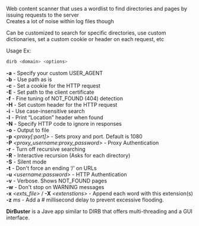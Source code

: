 
Web content scanner that uses a wordlist to find directories and pages by issuing requests to the server  
Creates a lot of noise within log files though  
  
Can be customized to search for specific directories, use custom dictionaries, set a custom cookie or header on each request, etc  
  
Usage Ex:  
```bash
dirb <domain> <options>
```

**-a** - Specify your custom USER_AGENT  
**-b** - Use path as is  
**-c** - Set a cookie for the HTTP request  
**-E** - Set path to the client certificate  
**-f** - Fine tuning of NOT_FOUND (404) detection  
**-H** - Set custom header for the HTTP request  
**-i** - Use case-insensitive search  
**-l** - Print “Location” header when found  
**-N** - Specify HTTP code to ignore in responses  
**-o** - Output to file  
**-p** _\<proxy\[:port\]\>_ - Sets proxy and port. Default is 1080  
**-P** _\<proxy_username:proxy_password\>_ - Proxy Authentication  
**-r** - Turn off recursive searching  
**-R** - Interactive recursion (Asks for each directory)  
**-S** - Silent mode  
**-t** - Don't force an ending ‘/’ on URLs  
**-u** _\<username:password\>_ - HTTP Authentication  
**-v** - Verbose. Shows NOT_FOUND pages  
**-w** - Don't stop on WARNING messages  
**-x** _\<exts_file\>_ / **-X** _\<extenstions\>_ - Append each word with this extension(s)  
**-z** _ms_ - Add a # millisecond delay to prevent excessive flooding.  
  
  
**DirBuster** is a Jave app similar to DIRB that offers multi-threading and a GUI interface.